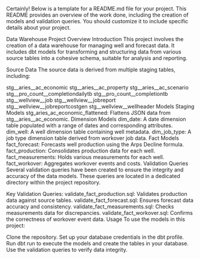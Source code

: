 

Certainly! Below is a template for a README.md file for your project. This README provides an overview of the work done, including the creation of models and validation queries. You should customize it to include specific details about your project.

Data Warehouse Project Overview
Introduction
This project involves the creation of a data warehouse for managing well and forecast data. It includes dbt models for transforming and structuring data from various source tables into a cohesive schema, suitable for analysis and reporting.

Source Data
The source data is derived from multiple staging tables, including:

stg__aries__ac_economic
stg__aries__ac_property
stg__aries__ac_scenario
stg__pro_count__completiondailytb
stg__pro_count__completiontb
stg__wellview__job
stg__wellview__jobreport
stg__wellview__jobreportcostgen
stg__wellview__wellheader
Models
Staging Models
stg_aries_ac_economic_flattened: Flattens JSON data from stg__aries__ac_economic.
Dimension Models
dim_date: A date dimension table populated with a range of dates and corresponding attributes.
dim_well: A well dimension table containing well metadata.
dim_job_type: A job type dimension table derived from workover job data.
Fact Models
fact_forecast: Forecasts well production using the Arps Decline formula.
fact_production: Consolidates production data for each well.
fact_measurements: Holds various measurements for each well.
fact_workover: Aggregates workover events and costs.
Validation Queries
Several validation queries have been created to ensure the integrity and accuracy of the data models. These queries are located in a dedicated directory within the project repository.

Key Validation Queries:
validate_fact_production.sql: Validates production data against source tables.
validate_fact_forecast.sql: Ensures forecast data accuracy and consistency.
validate_fact_measurements.sql: Checks measurements data for discrepancies.
validate_fact_workover.sql: Confirms the correctness of workover event data.
Usage
To use the models in this project:

Clone the repository.
Set up your database credentials in the dbt profile.
Run dbt run to execute the models and create the tables in your database.
Use the validation queries to verify data integrity.

